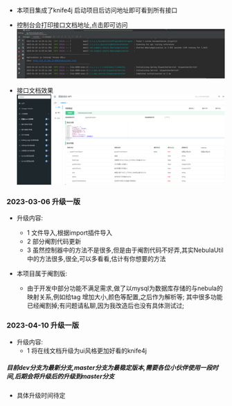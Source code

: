- 本项目集成了knife4j 启动项目后访问地址即可看到所有接口 

- 控制台会打印接口文档地址,点击即可访问
![img.png](img.png)
- 接口文档效果
![img_1.png](img_1.png)


### 2023-03-06 升级一版
- 升级内容: 
    - 1 文件导入,根据import插件导入
    - 2 部分阉割代码更新
    - 3 虽然控制器中的方法不是很多,但是由于阉割代码不好弄,其实NebulaUtil中的方法很多,很全,可以多看看,估计有你想要的方法


- 本项目属于阉割版: 
  - 由于开发中部分功能不满足需求,做了以mysql为数据库存储的与nebula的映射关系,例如给tag 增加大小,颜色等配置,之后作为解析等;
                  其中很多功能已经阉割掉;有问题请私聊,因为我改造后也没有具体测试过;


### 2023-04-10 升级一版
- 升级内容:
    - 1 将在线文档升级为ui风格更加好看的knife4j

##### 目前dev分支为最新分支,master分支为最稳定版本,需要各位小伙伴使用一段时间,后期会将升级后的升级到master分支
- 具体升级时间待定





